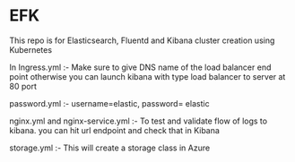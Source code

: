 # EFK
This repo is for Elasticsearch, Fluentd and Kibana cluster creation using Kubernetes

In Ingress.yml :- Make sure to give DNS name of the load balancer end point otherwise you can launch kibana with type load balancer to server at 80 port

password.yml :- username=elastic, password= elastic

nginx.yml and nginx-service.yml :- To test and validate flow of logs to kibana. you can hit url endpoint and check that in Kibana

storage.yml :- This will create a storage class in Azure
